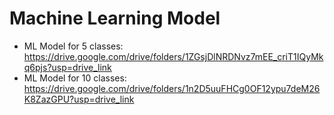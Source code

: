 # Machine Learning Model

- ML Model for 5 classes: https://drive.google.com/drive/folders/1ZGsjDlNRDNvz7mEE_criT1IQyMkq6pjs?usp=drive_link
- ML Model for 10 classes: https://drive.google.com/drive/folders/1n2D5uuFHCg0OF12ypu7deM26K8ZazGPU?usp=drive_link
